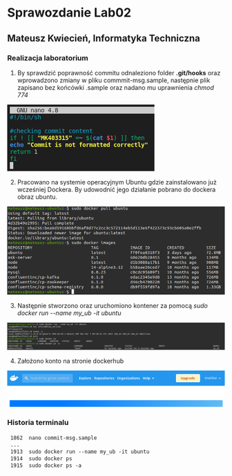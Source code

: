 # Sprawozdanie Lab02
## Mateusz Kwiecień, Informatyka Techniczna 
### Realizacja laboratorium

1. By sprawdzić poprawność commitu odnaleziono folder **.git/hooks** oraz wprowadzono zmiany w pliku commmit-msg.sample, następnie plik zapisano bez końcówki .sample oraz nadano mu uprawnienia *chmod 774*

![hook](hook.png)

2. Pracowano na systemie operacyjnym Ubuntu gdzie zainstalowano już wcześniej Dockera. By udowodnić jego działanie pobrano do dockera obraz ubuntu.

![pull ubuntu](dockerPullUbuntu.png)

3. Następnie stworzono oraz uruchomiono kontener za pomocą *sudo docker run --name my_ub -it ubuntu*

![docker ubuntu container](dockerContainer.png)

4. Założono konto na stronie dockerhub

![dockerhub](dockerhub.png)

### Historia terminalu
```
 1862  nano commit-msg.sample
 ...
 1913  sudo docker run --name my_ub -it ubuntu
 1914  sudo docker ps
 1915  sudo docker ps -a
 
```
